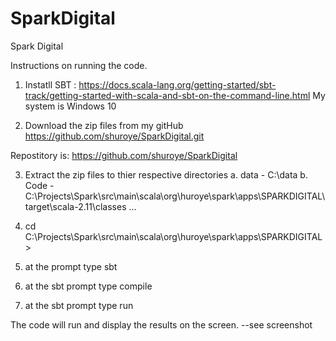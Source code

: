 # SparkDigital
Spark Digital

Instructions on running the code.

1. Instatll SBT : https://docs.scala-lang.org/getting-started/sbt-track/getting-started-with-scala-and-sbt-on-the-command-line.html
My system is Windows 10


2. Download the zip files from my gitHub
 https://github.com/shuroye/SparkDigital.git

Repostitory is: https://github.com/shuroye/SparkDigital

3. Extract the zip files to thier respective directories
   a. data - C:\data
   b. Code -  C:\Projects\Spark\src\main\scala\org\huroye\spark\apps\SPARKDIGITAL\target\scala-2.11\classes ...

4. cd C:\Projects\Spark\src\main\scala\org\huroye\spark\apps\SPARKDIGITAL>

5. at the prompt type sbt

6. at the sbt prompt type compile 

7. at the sbt prompt type run

The code will run and display the results on the screen. --see screenshot
